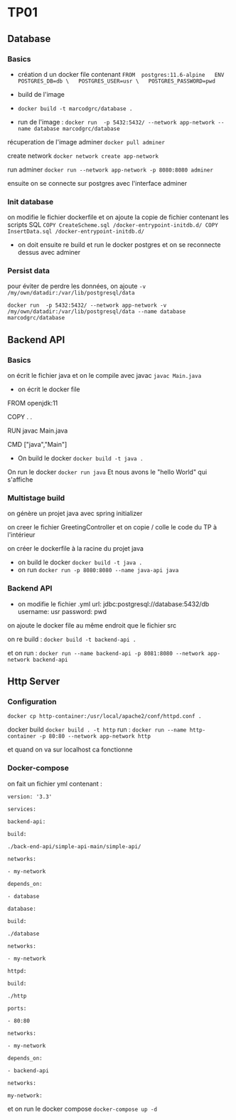 ﻿
# TP01

## Database

### Basics
- création d un docker file contenant
`FROM  postgres:11.6-alpine  
ENV  POSTGRES_DB=db \  
POSTGRES_USER=usr \  
POSTGRES_PASSWORD=pwd`


- build de l'image
- `docker build -t marcodgrc/database .`
- run de l'image :
`docker run  -p 5432:5432/ --network app-network --name database marcodgrc/database`

récuperation de l'image adminer
`docker pull adminer`

create network
`docker network create app-network`

run adminer
`docker run --network app-network -p 8080:8080 adminer`

ensuite on se connecte sur postgres avec l'interface adminer

### Init database

on modifie le fichier dockerfile et on ajoute la copie de fichier contenant les scripts SQL
`COPY CreateScheme.sql /docker-entrypoint-initdb.d/
COPY InsertData.sql /docker-entrypoint-initdb.d/`

- on doit ensuite re build et run le docker postgres et on se reconnecte dessus avec adminer


### Persist data 

pour éviter de perdre les données, on ajoute `-v /my/own/datadir:/var/lib/postgresql/data`

`docker run  -p 5432:5432/ --network app-network -v /my/own/datadir:/var/lib/postgresql/data --name database marcodgrc/database`

## Backend API
### Basics

on écrit le fichier java et on le compile avec javac
`javac Main.java`

- on écrit le docker file

FROM openjdk:11

COPY . .

RUN javac Main.java

CMD ["java","Main"] 

- On build le docker 
`docker build -t java .`

On run le docker
`docker run java`
Et nous avons le "hello World" qui s'affiche

### Multistage build
on génère un projet java avec spring initializer

on creer le fichier 	GreetingController et on copie / colle le code du TP à l'intérieur

on créer le dockerfile à la racine du projet java 
- on build le docker 
`docker build -t java .`
- on run 
`docker run -p 8080:8080 --name java-api java`

### Backend API

- on modifie le fichier .yml 
url: jdbc:postgresql://database:5432/db
username: usr
password: pwd

on ajoute le docker file au même endroit que le fichier src

on re build :
`docker build -t backend-api .`

et on run :
`docker run --name backend-api -p 8081:8080 --network app-network backend-api`


## Http Server

### Configuration

`docker cp http-container:/usr/local/apache2/conf/httpd.conf .`


docker build
`docker build . -t http`
run : 
`docker run --name http-container -p 80:80 --network app-network http`

et quand on va sur localhost ca fonctionne

### Docker-compose
on fait un fichier yml contenant :
```
version: '3.3'

services:

backend-api:

build:

./back-end-api/simple-api-main/simple-api/

networks:

- my-network

depends_on:

- database

database:

build:

./database

networks:

- my-network

httpd:

build:

./http

ports:

- 80:80

networks:

- my-network

depends_on:

- backend-api

networks:

my-network:
```
et on run le docker compose
`docker-compose up -d`


